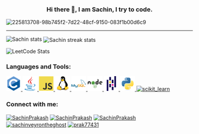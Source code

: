 <h3 align="center">Hi there 🤠, I am Sachin, I try to code.</h3>

![225813708-98b745f2-7d22-48cf-9150-083f1b00d6c9](https://github.com/user-attachments/assets/ff88e96f-0149-4d88-87ab-1f414b2986e3)
<hr color="blue">
<p><img align="left" src="https://github-readme-stats.vercel.app/api/top-langs?username=Spkthegreat1234&show_icons=true&locale=en&layout=compact&theme=dark" alt="Sachin stats" /></p>
<p>&nbsp;<img align="center" src="https://github-readme-stats.vercel.app/api?username=Spkthegreat1234&show_icons=true&locale=en&theme=dark" alt="Sachin streak stats" /></p>

![LeetCode Stats](https://leetcard.jacoblin.cool/Sachinveyron?theme=dark&font=Over%20the%20Rainbow)

<p align="left">
</p>

<h3 align="left">Languages and Tools:</h3>
<p align="left"> <a href="https://www.cprogramming.com/" target="_blank" rel="noreferrer"> <img src="https://raw.githubusercontent.com/devicons/devicon/master/icons/c/c-original.svg" alt="c" width="40" height="40"/> </a> <a href="https://www.java.com" target="_blank" rel="noreferrer"> <img src="https://raw.githubusercontent.com/devicons/devicon/master/icons/java/java-original.svg" alt="java" width="40" height="40"/> </a> <a href="https://developer.mozilla.org/en-US/docs/Web/JavaScript" target="_blank" rel="noreferrer"> <img src="https://raw.githubusercontent.com/devicons/devicon/master/icons/javascript/javascript-original.svg" alt="javascript" width="40" height="40"/> </a> <a href="https://www.linux.org/" target="_blank" rel="noreferrer"> <img src="https://raw.githubusercontent.com/devicons/devicon/master/icons/linux/linux-original.svg" alt="linux" width="40" height="40"/> </a> <a href="https://www.mysql.com/" target="_blank" rel="noreferrer"> <img src="https://raw.githubusercontent.com/devicons/devicon/master/icons/mysql/mysql-original-wordmark.svg" alt="mysql" width="40" height="40"/> </a> <a href="https://nodejs.org" target="_blank" rel="noreferrer"> <img src="https://raw.githubusercontent.com/devicons/devicon/master/icons/nodejs/nodejs-original-wordmark.svg" alt="nodejs" width="40" height="40"/> </a> <a href="https://pandas.pydata.org/" target="_blank" rel="noreferrer"> <img src="https://raw.githubusercontent.com/devicons/devicon/2ae2a900d2f041da66e950e4d48052658d850630/icons/pandas/pandas-original.svg" alt="pandas" width="40" height="40"/> </a> <a href="https://www.python.org" target="_blank" rel="noreferrer"> <img src="https://raw.githubusercontent.com/devicons/devicon/master/icons/python/python-original.svg" alt="python" width="40" height="40"/> </a> <a href="https://scikit-learn.org/" target="_blank" rel="noreferrer"> <img src="https://upload.wikimedia.org/wikipedia/commons/0/05/Scikit_learn_logo_small.svg" alt="scikit_learn" width="40" height="40"/> </a> </p>



<h3 align="left">Connect with me:</h3>
  <p align="left">
    <a href="https://www.linkedin.com/in/sachin-prakash-kurup-218b44249/" target="blank"><img align="center" src="https://raw.githubusercontent.com/rahuldkjain/github-profile-readme-generator/master/src/images/icons/Social/linked-in-alt.svg" alt="SachinPrakash" height="30" width="40" /></a>
    <a href="https://www.codechef.com/users/sachinveyron" target="blank"><img align="center" src="https://cdn.jsdelivr.net/npm/simple-icons@3.1.0/icons/codechef.svg" alt="SachinPrakash" height="30" width="40" /></a>
    <a href="https://www.hackerrank.com/profile/sachinveyron" target="blank"><img align="center" src="https://raw.githubusercontent.com/rahuldkjain/github-profile-readme-generator/master/src/images/icons/Social/hackerrank.svg" alt="SachinPrakash" height="30" width="40" /></a>
    <a href="https://www.leetcode.com/sachinveyron" target="blank"><img align="center" src="https://raw.githubusercontent.com/rahuldkjain/github-profile-readme-generator/master/src/images/icons/Social/leet-code.svg" alt="sachinveyrontheghost" height="30" width="40" /></a>
<a href="https://twitter.com/prak77431" target="blank"><img align="center" src="https://raw.githubusercontent.com/rahuldkjain/github-profile-readme-generator/master/src/images/icons/Social/twitter.svg" alt="prak77431" height="30" width="40" /></a>  
  </p>



  



